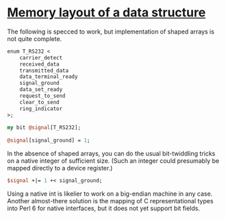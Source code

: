 [1]: http://rosettacode.org/wiki/Memory_layout_of_a_data_structure

# [Memory layout of a data structure][1]

The following is specced to work, but implementation of shaped arrays is not quite complete.

```perl
enum T_RS232 <
    carrier_detect
    received_data
    transmitted_data
    data_terminal_ready
    signal_ground
    data_set_ready
    request_to_send
    clear_to_send
    ring_indicator
>;
 
my bit @signal[T_RS232];
 
@signal[signal_ground] = 1;
```


In the absence of shaped arrays, you can do the usual bit-twiddling tricks on a native integer of sufficient size. (Such an integer could presumably be mapped directly to a device register.)

```perl
$signal +|= 1 +< signal_ground;
```


Using a native int is likelier to work on a big-endian machine in any case. Another almost-there solution is the mapping of C representational types into Perl 6 for native interfaces, but it does not yet support bit fields.